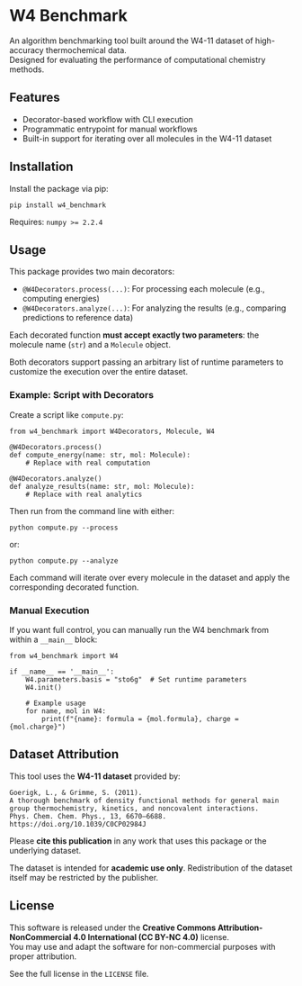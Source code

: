 # W4 Benchmark

An algorithm benchmarking tool built around the W4-11 dataset of high-accuracy thermochemical data.  
Designed for evaluating the performance of computational chemistry methods.

## Features

- Decorator-based workflow with CLI execution
- Programmatic entrypoint for manual workflows
- Built-in support for iterating over all molecules in the W4-11 dataset

## Installation

Install the package via pip:

    pip install w4_benchmark

Requires: `numpy >= 2.2.4`

## Usage

This package provides two main decorators:

- `@W4Decorators.process(...)`: For processing each molecule (e.g., computing energies)
- `@W4Decorators.analyze(...)`: For analyzing the results (e.g., comparing predictions to reference data)

Each decorated function **must accept exactly two parameters**: the molecule name (`str`) and a `Molecule` object.

Both decorators support passing an arbitrary list of runtime parameters to customize the execution over the entire dataset.

### Example: Script with Decorators

Create a script like `compute.py`:

    from w4_benchmark import W4Decorators, Molecule, W4

    @W4Decorators.process()
    def compute_energy(name: str, mol: Molecule):
        # Replace with real computation

    @W4Decorators.analyze()
    def analyze_results(name: str, mol: Molecule):
        # Replace with real analytics

Then run from the command line with either:

    python compute.py --process

or:

    python compute.py --analyze

Each command will iterate over every molecule in the dataset and apply the corresponding decorated function.

### Manual Execution

If you want full control, you can manually run the W4 benchmark from within a `__main__` block:

    from w4_benchmark import W4

    if __name__ == '__main__':
        W4.parameters.basis = "sto6g"  # Set runtime parameters
        W4.init()

        # Example usage
        for name, mol in W4:
            print(f"{name}: formula = {mol.formula}, charge = {mol.charge}")

## Dataset Attribution

This tool uses the **W4-11 dataset** provided by:

    Goerigk, L., & Grimme, S. (2011).
    A thorough benchmark of density functional methods for general main group thermochemistry, kinetics, and noncovalent interactions.
    Phys. Chem. Chem. Phys., 13, 6670–6688.
    https://doi.org/10.1039/C0CP02984J

Please **cite this publication** in any work that uses this package or the underlying dataset.

The dataset is intended for **academic use only**. Redistribution of the dataset itself may be restricted by the publisher.

## License

This software is released under the **Creative Commons Attribution-NonCommercial 4.0 International (CC BY-NC 4.0)** license.  
You may use and adapt the software for non-commercial purposes with proper attribution.

See the full license in the `LICENSE` file.
